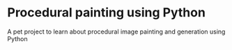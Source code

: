 # Procedural painting using Python
A pet project to learn about procedural image painting and generation using Python
